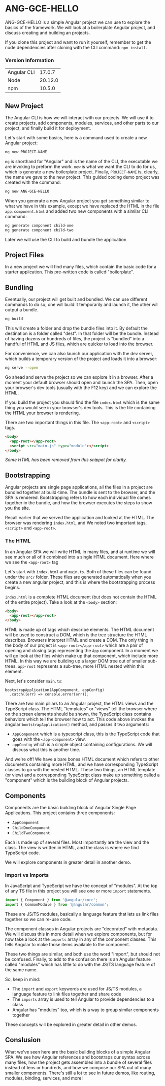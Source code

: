 # ANG-GCE-HELLO
ANG-GCE-HELLO is a simple Angular project we can use to explore the basics of the framework. We will look at a boilerplate Angular project, and discuss creating and building an projects.

If you clone this project and want to run it yourself, remember to get the node dependencies after cloning with the CLI command: `npm install`.

### Version Information
|  |  |
| ----------- | ------- |
| Angular CLI | 17.0.7  |
| Node        | 20.12.0 |
| npm         | 10.5.0  |


## New Project
The Angular CLI is how we will interact with our projects. We will use it to create projects, add components, modules, services, and other parts to our project, and finally build it for deployment.

Let's start with some basics, here is a command used to create a new Angular project:

```bash
ng new PROJECT-NAME
```
`ng` is shorthand for "Angular" and is the name of the CLI, the executable we are invoking to preform the work. `new` is what we want the CLI to do for us, which is generate a new boilerplate project. Finally, `PROJECT-NAME` is, clearly, the name we gave to the new project. This guided coding demo project was created with the command:

```bash
ng new ANG-GCE-HELLO
```

When you generate a new Angular project you get something similar to what we have in this example, except we have replaced the HTML in the file `app.component.html` and added two new components with a similar CLI command:

```bash
ng generate component child-one
ng generate component child-two
```

Later we will use the CLI to build and bundle the application.

## Project Files
In a new project we will find many files, which contain the basic code for a starter application. This pre-written code is called "boilerplate". 










## Bundling
Eventually, our project will get built and bundled. We can use different commands to do so, one will build it temporarily and launch it, the other will output a bundle.

```bash
ng build
```

This will create a folder and drop the bundle files into it. By default the destination is a folder called "dest". In that folder will be the bundle. Instead of having dozens or hundreds of files, the project is "bundled" into a handful of HTML and JS files, which are quicker to load into the browser. 

For convenience, we can also launch our application with the dev server, which builds a temporary version of the project and loads it into a browser:

```bash
ng serve --open
```

Go ahead and serve the project so we can explore it in a browser. After a moment your default browser should open and launch the SPA. Then, open your browser's dev tools (usually with the F12 key) and we can explore the HTML. 

If you build the project you should find the file `index.html` which is the same thing you would see in your browser's dev tools. This is the file containing the HTML your browser is rendering.

There are two important things in this file. The `<app-root>` and `<script>` tags.

```HTML
<body>
  <app-root></app-root>
  <script src="main.js" type="module"></script>
</body>
```
*Some HTML has been removed from this snippet for clarity.*

## Bootstrapping
Angular projects are single page applications, all the files in a project are bundled together at build-time. The bundle is sent to the browser, and the SPA is rendered. Bootstrapping refers to how each individual file comes together in the bundle, and how the browser executes the steps to show you the site.

Recall earlier that we served the application and looked at the HTML. The browser was rendering `index.html`, and We noted two important tags, `<script>` and `<app-root>`. 

### The HTML
In an Angular SPA we will write HTML in many files, and at runtime we will see much or all of it combined into a single HTML document. Here where we see the `<app-root>` tag 







Let's start with `index.html` and `main.ts`. Both of these files can be found under the `src/` folder. These files are generated automatically when you create a new angular project, and this is where the bootstrapping process begins.

`index.html` is a complete HTML document (but does not contain the HTML of the entire project). Take a look at the `<body>` section:

```HTML
<body>
  <app-root></app-root>
</body>
```

HTML is made up of tags which describe elements. The HTML document will be used to construct a DOM, which is the tree structure the HTML describes. Browsers interpret HTML and create a DOM. The only thing in the body of our project is `<app-root></app-root>` which are a pair of opening and closing tags representing the `App` component. In a moment we will go look at the files which make up that component, which include more HTML. In this way we are building up a larger DOM tree out of smaller sub-trees. `app-root` represents a sub-tree, more HTML nested within this element.

Next, let's consider `main.ts`:
```JS
bootstrapApplication(AppComponent, appConfig)
  .catch((err) => console.error(err));
```
There are two main pillars to an Angular project, the HTML views and the TypeScript class. The HTML "templates" or "views" tell the browser where on the screen elements should be shown, the TypeScript class contains behaviors which tell the browser how to act. This code above invokes the angular `bootstrapApplication()` method, and passes it two arguments:

 - `AppComponent` which is a typescript class, this is the TypeScript code that goes with the `<app-component>` view.
 - `appConfig` which is a simple object containing configurations. We will discuss what this is another time.

And we're off! We have a bare bones HTML document which refers to other documents containing more HTML, and we have corresponding TypeScript classes to go with the nested HTML. These two things, an HTML template (or view) and a corresponding TypeScript class make up something called a "component" which is the building block of Angular projects.

## Components
Components are the basic building block of Angular Single Page Applications. This project contains three components:
 - `AppComponent`
 - `ChildOneComponent`
 - `ChildTwoComponent`

Each is made up of several files. Most importantly are the view and the class. The view is written in HTML, and the class is where we find TypeScript code.

We will explore components in greater detail in another demo. 

### Import vs Imports
In JavaScript and TypeScript we have the concept of "modules". At the top of any TS file in this project you will see one or more `import` statements.

```TypeScript
import { Component } from '@angular/core';
import { CommonModule } from '@angular/common';
```
These are JS/TS modules, basically a language feature that lets us link files together so we can re-use code. 

The component classes in Angular projects are "decorated" with metadata. We will discuss this in more detail when we explore components, but for now take a look at the `imports` array in any of the component classes. This tells Angular to make those items available to the component.  

These two things are similar, and both use the word "import", but should not be confused. Finally, to add to the confusion there is an Angular feature called "modules" which has little to do with the JS/TS language feature of the same name.

So, keep in mind:

 - The `import` and `export` keywords are used for JS/TS modules, a language feature to link files together and share code
 - The `imports` array is used to tell Angular to provide dependencies to a class
 - Angular has "modules" too, which is a way to group similar components together

These concepts will be explored in greater detail in other demos.







## Conslusion
What we've seen here are the basic building blocks of a simple Angular SPA. We see how Angular references and bootstraps our syntax across many files, how the project gets assembled into a bundle of several files instead of tens or hundreds, and how we compose our SPA out of many smaller components. There's still a lot to see in future demos, like routing, modules, binding, services, and more!